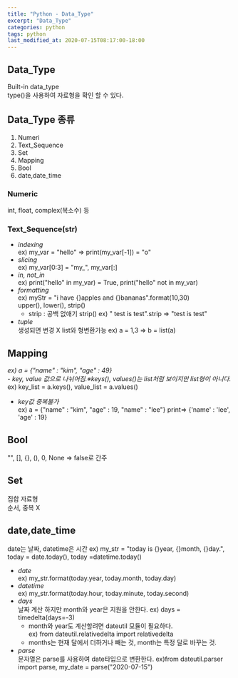 ```yaml
---
title: "Python - Data_Type"
excerpt: "Data_Type"
categories: python
tags: python
last_modified_at: 2020-07-15T08:17:00-18:00
---
```

## Data_Type 
 
Built-in data_type  
type()을 사용하여 자료형을 확인 할 수 있다.

## Data_Type 종류  

1. Numeri  
1. Text_Sequence  
1. Set  
1. Mapping  
1. Bool
1. date,date_time

### Numeric  
int, float, complex(복소수) 등

### Text_Sequence(str)  
- *indexing*  
   ex) my_var = "hello" => print(my_var[-1]) = "o"  
- *slicing*  
   ex) my_var[0:3] = "my_", my_var[:]  
- *in, not_in*  
   ex) print("hello" in my_var) = True, print("hello" not in my_var)  
- *formatting*  
   ex) myStr = "i have {}apples and {}bananas".format(10,30)  
   upper(), lower(), strip()  
	- strip : 공백 없애기 strip() ex) "  test is test".strip => "test is test"  
- *tuple*  
   생성되면 변경 X list와 형변환가능 ex) a = 1,3 => b = list(a)  

## Mapping  
*ex) a = {"name" : "kim", "age" : 49}*  
	- *key, value 값으로 나뉘어짐.※keys(), values()는 list처럼 보이지만 list형이 아니다.*  
	   ex) key_list = a.keys(), value_list = a.values() 
- *key값 중복불가*  
   ex) a = {"name" : "kim", "age" : 19, "name" : "lee"} print=> {'name' : 'lee',  'age' : 19}  

## Bool
"", [], {}, (), 0, None => false로 간주

## Set
집합 자료형  
순서, 중복 X

## date,date_time
date는 날짜, datetime은 시간
   ex) my_str = "today is {}year, {}month, {}day.", today = date.today(), today =datetime.today()  
- *date*  
   ex) my_str.format(today.year, today.month, today.day)
- *datetime*  
   ex) my_str.format(today.hour, today.minute, today.second)
- *days*  
   날짜 계산 하지만 month와 year은 지원을 안한다. ex) days = timedelta(days=-3)  
	- month와 year도 계산할려면 dateutil 모듈이 필요하다.  
		ex) from dateutil.relativedelta import relativedelta  
	- months는 현재 달에서 더하거나 빼는 것, month는 특정 달로 바꾸는 것.  
- *parse*  
   문자열은 parse를 사용하여 date타입으로 변환한다.
   ex)from dateutil.parser import parse, my_date = parse("2020-07-15")